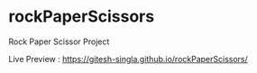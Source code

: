 # rockPaperScissors
Rock Paper Scissor Project

Live Preview : https://gitesh-singla.github.io/rockPaperScissors/
